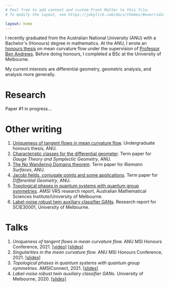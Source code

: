 ```yaml
---
# Feel free to add content and custom Front Matter to this file.
# To modify the layout, see https://jekyllrb.com/docs/themes/#overriding-theme-defaults

layout: home
---
```

I recently graduated from the Australian National University (ANU) with a Bachelor's (Honours) degree in mathematics. At the ANU, I wrote an [honours thesis](https://mike-law.github.io/files/ThesisMCF.pdf) on mean curvature flow under the supervision of [Professor Ben Andrews](https://maths-people.anu.edu.au/~andrews/). Before doing honours, I completed a BSc at the University of Melbourne.

My current interests are differential geometry, geometric analysis, and analysis more generally.

# Research

Paper #1 in progress...

# Other writing

1. [Uniqueness of tangent flows in mean curvature flow](https://mike-law.github.io/files/ThesisMCF.pdf). Undergraduate honours thesis, ANU.
2. [Characteristic classes for the differential geometer](https://mike-law.github.io/files/char_classes.pdf). Term paper for <em>Gauge Theory and Symplectic Geometry</em>, ANU.
3. [The No Wandering Domains theorem](https://mike-law.github.io/files/NWD_Theorem.pdf). Term paper for <em>Riemann Surfaces</em>, ANU.
4. [Jacobi fields, conjugate points and some applications](https://mike-law.github.io/files/jacobi_fields.pdf). Term paper for <em>Differential Geometry</em>, ANU.
5. [Topological phases in quantum systems with quantum group symmetries](https://vrs.amsi.org.au/wp-content/uploads/sites/84/2021/01/law_michael_vrs-report.pdf.pdf). AMSI VRS research report, Australian Mathematical Sciences Institute/University of Melbourne.
6. [Label-noise robust twin auxiliary classifier GANs](https://mike-law.github.io/files/TACGAN_with_label_noise.pdf). Research report for SCIE30001, University of Melbourne.

# Talks

1. *Uniqueness of tangent flows in mean curvature flow.* ANU MSI Honours Conference, 2021. [[video]](https://youtu.be/1NI8OAWiKJM) [[slides]](https://mike-law.github.io/files/hons_talk_2.pdf)
2. *Singularities in the mean curvature flow.* ANU MSI Honours Conference, 2021. [[slides]](https://mike-law.github.io/files/hons_talk_1.pdf)
3. *Topological phases in quantum systems with quantum group symmetries*. AMSIConnect, 2021. [[slides]](https://mike-law.github.io/files/VRS_presentation.pdf)
4. *Label-noise robust twin auxiliary classifier GANs*. University of Melbourne, 2020. [[slides]](https://mike-law.github.io/files/label_noise_slides.pdf)